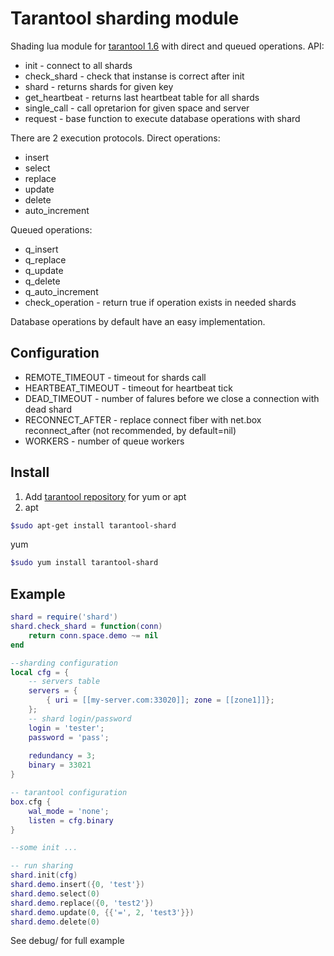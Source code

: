 Tarantool sharding module
=========================

Shading lua module for [tarantool 1.6](http://tarantool.org) with direct and queued operations. API:
* init - connect to all shards
* check_shard - check that instanse is correct after init
* shard - returns shards for given key
* get_heartbeat - returns last heartbeat table for all shards
* single_call - call opretarion for given space and server
* request - base function to execute database operations with shard

There are 2 execution protocols.
Direct operations:
* insert
* select
* replace
* update
* delete
* auto_increment

Queued operations:
* q_insert
* q_replace
* q_update
* q_delete
* q_auto_increment
* check_operation - return true if operation exists in needed shards

Database operations by default have an easy implementation.

Configuration
-------------
* REMOTE_TIMEOUT - timeout for shards call
* HEARTBEAT_TIMEOUT - timeout for heartbeat tick
* DEAD_TIMEOUT - number of falures before we close a connection with dead shard
* RECONNECT_AFTER - replace connect fiber with net.box reconnect_after (not recommended, by default=nil)
* WORKERS - number of queue workers

Install
-------
1. Add [tarantool repository](http://tarantool.org/download.html) for yum or apt
2. apt
```bash
$sudo apt-get install tarantool-shard
```
yum
```bash
$sudo yum install tarantool-shard
```

Example
-------
```lua
shard = require('shard')
shard.check_shard = function(conn)
    return conn.space.demo ~= nil
end

--sharding configuration
local cfg = {
    -- servers table
    servers = {
        { uri = [[my-server.com:33020]]; zone = [[zone1]]};
    };
    -- shard login/password
    login = 'tester';
    password = 'pass';
    
    redundancy = 3;
    binary = 33021
}

-- tarantool configuration
box.cfg {
    wal_mode = 'none';
    listen = cfg.binary
}

--some init ...

-- run sharing
shard.init(cfg)
shard.demo.insert({0, 'test'})
shard.demo.select(0)
shard.demo.replace({0, 'test2'})
shard.demo.update(0, {{'=', 2, 'test3'}})
shard.demo.delete(0)
```
See debug/ for full example


